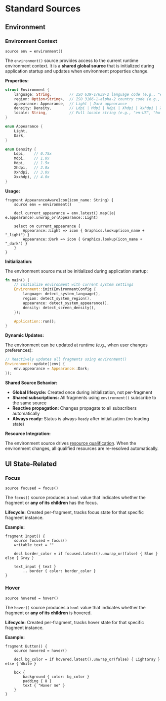 # Standard Sources

## Environment

### Environment Context

`source env = environment()`

The `environment()` source provides access to the current runtime environment context. 
It is a **shared global source** that is initialized during application startup and updates when
environment properties change.

**Properties:**

```rust
struct Environment {
    language: String,        // ISO 639-1/639-2 language code (e.g., "en", "hu")
    region: Option<String>,  // ISO 3166-1-alpha-2 country code (e.g., "US", "GB")
    appearance: Appearance,  // Light | Dark appearance
    density: Density,        // Ldpi | Mdpi | Hdpi | Xhdpi | Xxhdpi | Xxxhdpi
    locale: String,          // Full locale string (e.g., "en-US", "hu-HU")
}

enum Appearance {
    Light,
    Dark,
}

enum Density {
    Ldpi,    // 0.75x
    Mdpi,    // 1.0x
    Hdpi,    // 1.5x
    Xhdpi,   // 2.0x
    Xxhdpi,  // 3.0x
    Xxxhdpi, // 4.0x
}
```

**Usage:**

```frel
fragment AppearanceAwareIcon(icon_name: String) {
    source env = environment()

    decl current_appearance = env.latest().map(|e| e.appearance).unwrap_or(Appearance::Light)

    select on current_appearance {
        Appearance::Light => icon { Graphics.lookup(icon_name + "_light") }
        Appearance::Dark => icon { Graphics.lookup(icon_name + "_dark") }
    }
}
```

**Initialization:**

The environment source must be initialized during application startup:

```rust
fn main() {
    // Initialize environment with current system settings
    Environment::init(EnvironmentConfig {
        language: detect_system_language(),
        region: detect_system_region(),
        appearance: detect_system_appearance(),
        density: detect_screen_density(),
    });

    Application::run();
}
```

**Dynamic Updates:**

The environment can be updated at runtime (e.g., when user changes preferences):

```rust
// Reactively updates all fragments using environment()
Environment::update(|env| {
    env.appearance = Appearance::Dark;
});
```

**Shared Source Behavior:**

- **Global lifecycle:** Created once during initialization, not per-fragment
- **Shared subscriptions:** All fragments using `environment()` subscribe to the same source
- **Reactive propagation:** Changes propagate to all subscribers automatically
- **Always ready:** Status is always `Ready` after initialization (no loading state)

**Resource Integration:**

The environment source drives [resource qualification](../60_resources.md#qualifier-resolution). 
When the environment changes, all qualified resources are re-resolved automatically.

## UI State-Related

### Focus

`source focused = focus()`

The `focus()` source produces a `bool` value that indicates whether the fragment or
**any of its children** has the focus.

**Lifecycle:** Created per-fragment, tracks focus state for that specific fragment instance.

**Example:**

```frel
fragment Input() {
    source focused = focus()
    writable text = ""

    decl border_color = if focused.latest().unwrap_or(false) { Blue } else { Gray }

    text_input { text }
        .. border { color: border_color }
}
```

### Hover

`source hovered = hover()`

The `hover()` source produces a `bool` value that indicates whether the fragment or
**any of its children** is hovered.

**Lifecycle:** Created per-fragment, tracks hover state for that specific fragment instance.

**Example:**

```frel
fragment Button() {
    source hovered = hover()

    decl bg_color = if hovered.latest().unwrap_or(false) { LightGray } else { White }

    box {
        background { color: bg_color }
        padding { 8 }
        text { "Hover me" }
    }
}
```
